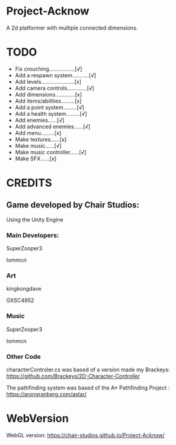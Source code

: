 # Project-Acknow

A 2d platformer with multiple connected dimensions.

# TODO
- Fix crouching.................[√]
- Add a respawn system...….....[√]
- Add levels......................[x]
- Add camera controls.............[√]
- Add dimensions.............[x]
- Add items/abilities.........[x]
- Add a point system.........[√]
- Add a health system.........[√]
- Add enemies......[√]
- Add advanced enemies......[√]
- Add menu.........[x]
- Make textures......[x]
- Make music......[√]
- Make music controller......[√]
- Make SFX......[x]

# CREDITS

## Game developed by Chair Studios:

Using the Unity Engine

### Main Developers: 

SuperZooper3

tommcn

### Art

kingkongdave

GXSC4952

### Music

SuperZooper3

tommcn

### Other Code

characterControler.cs was based of a version made my Brackeys: https://github.com/Brackeys/2D-Character-Controller

The pathfinding system was based of the A* Pathfinding Project : https://arongranberg.com/astar/

# WebVersion

WebGL version: https://chair-studios.github.io/Project-Acknow/















